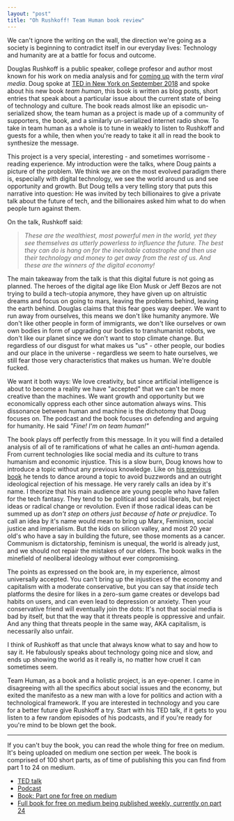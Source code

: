 ```yaml
---
layout: "post"
title: "Oh Rushkoff! Team Human book review"
---
```



We can't ignore the writing on the wall, the direction we're going as a society is beginning to contradict itself in our everyday lives: Technology and humanity are at a battle for focus and outcome.<!--more-->

Douglas Rushkoff is a public speaker, college profesor and author most known for his work on media analysis and for [coming up][1] with the term *viral media*. Doug spoke at [TED in New York on September 2018][2] and spoke about his new book *team human*, this book is written as blog posts, short entries that speak about a particular issue about the current state of being of technology and culture. The book reads almost like an episodic un-serialized show, the team human as a project is made up of a community of supporters, the book, and a similarly un-serialized internet radio show. To take in team human as a whole is to tune in weakly to listen to Rushkoff and guests for a while, then when you're ready to take it all in read the book to synthesize the message.

[1]: https://en.wikipedia.org/wiki/Viral_marketing#History
[2]: https://www.ted.com/talks/douglas_rushkoff_how_to_be_team_human_in_the_digital_future

This project is a very special, interesting - and sometimes worrisome - reading experience. My introduction were the talks, where Doug paints a picture of the problem. We think we are on the most evolved paradigm there is, especially with digital technology, we see the world around us and see opportunity and growth. But Doug tells a very telling story that puts this narrative into question: He was invited by tech billionaires to give a private talk about the future of tech, and the billionaires asked him what to do when people turn against them.

On the talk, Rushkoff said:

> *These are the wealthiest, most powerful men in the world, yet they see themselves as utterly powerless to influence the future. The best they can do is hang on for the inevitable catastrophe and then use their technology and money to get away from the rest of us. And these are the winners of the digital economy!*

The main takeaway from the talk is that this digital future is not going as planned. The heroes of the digital age like Elon Musk or Jeff Bezos are not trying to build a tech-utopia anymore, they have given up on altruistic dreams and focus on going to mars, leaving the problems behind, leaving the earth behind. Douglas claims that this fear goes way deeper. We want to run away from ourselves, this means we don't like humanity anymore. We don't like other people in form of immigrants, we don't like ourselves or own own bodies in form of upgrading our bodies to transhumanist robots, we don't like our planet since we don't want to stop climate change. But regardless of our disgust for what makes us "us" - other people, our bodies and our place in the universe - regardless we seem to hate ourselves, we still fear those very characteristics that makes us human. We're double fucked.

We want it both ways: We love creativity, but since artificial intelligence is about to become a reality we have "accepted" that we can't be more creative than the machines. We want growth and opportunity but we economically oppress each other since automation always wins. This dissonance between human and machine is the dichotomy that Doug focuses on. The podcast and the book focuses on defending and arguing for humanity. He said *"Fine! I'm on team human!"*

The book plays off perfectly from this message. In it you will find a detailed analysis of all of te ramifications of what he calles an *anti-human* agenda. From current technologies like social media and its culture to trans humanism and economic injustice. This is a slow burn, Doug knows how to introduce a topic without any previous knowledge. Like on [his previous book][3] he tends to dance around a topic to avoid buzzwords and an outright ideological rejection of his message. He very rarely calls an idea by it's name. I theorize that his main audience are young people who have fallen for the tech fantasy. They tend to be political and social liberals, but reject ideas or radical change or revolution. Even if those radical ideas can be summed up as *don't step on others just because of hate or prejudice*. To call an idea by it's name would mean to bring up Marx, Feminism, social justice and imperialism. But the kids on silicon valley, and most 20 year old's who have a say in building the future, see those moments as a cancer. Communism is dictatorship, feminism is unequal, the world is already just, and we should not repair the mistakes of our elders. The book walks in the minefield of neoliberal ideology without ever compromising.

[3]: https://www.goodreads.com/book/show/25734304-throwing-rocks-at-the-google-bus

The points as expressed on the book are, in my experience, almost universally accepted. You can't bring up the injustices of the economy and capitalism with a moderate conservative, but you can say that *inside* tech platforms the desire for likes in a zero-sum game creates or develops bad habits on users, and can even lead to depression or anxiety. Then your conservative friend will eventually join the dots: It's not that social media is bad by itself, but that the way that it threats people is oppressive and unfair. And any thing that threats people in the same way, AKA capitalism, is necessarily also unfair.

I think of Rushkoff as that uncle that always know what to say and how to say it. He fabulously speaks about technology going nice and slow, and ends up showing the world as it really is, no matter how cruel it can sometimes seem.

Team Human, as a book and a holistic project, is an eye-opener. I came in disagreeing with all the specifics about social issues and the economy, but exited the manifesto as a new man with a love for politics and action with a technological framework. If you are interested in technology and you care for a better future give Rushkoff a try. Start with his TED talk, if it gets to you listen to a few random episodes of his podcasts, and if you're ready for you're mind to be blown get the book.

---

If you can't buy the book, you can read the whole thing for free on medium. It's being uploaded on medium one section per week. The book is comprised of 100 short parts, as of time of publishing this you can find from part 1 to 24 on medium.

* [TED talk][2]
* [Podcast][4]
* [Book: Part one for free on medium][5]
* [Full book for free on medium being published weekly, currently on part 24][6]

[4]: https://teamhuman.fm/
[5]: https://medium.com/team-human/our-tech-and-our-markets-have-an-anti-human-agenda-be21d4db767c
[6]: https://medium.com/team-human/team-human-book/home
